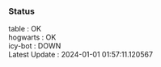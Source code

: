 ### Status


table : OK  
hogwarts : OK  
icy-bot : DOWN  
Latest Update : 2024-01-01 01:57:11.120567
